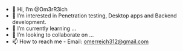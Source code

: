 - 👋 Hi, I’m @Om3rR3ich
- 👀 I’m interested in Penetration testing, Desktop apps and Backend development.
- 🌱 I’m currently learning ...
- 💞️ I’m looking to collaborate on ...
- 📫 How to reach me - Email: omerreich312@gmail.com

<!---
Om3rR3ich/Om3rR3ich is a ✨ special ✨ repository because its `README.md` (this file) appears on your GitHub profile.
You can click the Preview link to take a look at your changes.
--->
